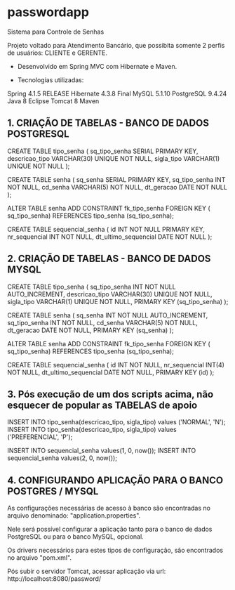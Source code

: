 # passwordapp
Sistema para Controle de Senhas

Projeto voltado para Atendimento Bancário, que possibita somente 2 perfis de usuários: CLIENTE e GERENTE.

- Desenvolvido em Spring MVC com Hibernate e Maven.

- Tecnologias utilizadas:

Spring 4.1.5 RELEASE
Hibernate 4.3.8 Final
MySQL 5.1.10
PostgreSQL 9.4.24
Java 8
Eclipse
Tomcat 8
Maven

## 1. CRIAÇÃO DE TABELAS - BANCO DE DADOS POSTGRESQL

CREATE TABLE tipo_senha (
	sq_tipo_senha SERIAL PRIMARY KEY,
	descricao_tipo VARCHAR(30) UNIQUE NOT NULL,
	sigla_tipo VARCHAR(1) UNIQUE NOT NULL
);

CREATE TABLE senha (
	sq_senha SERIAL PRIMARY KEY,
	sq_tipo_senha INT NOT NULL,
	cd_senha VARCHAR(5) NOT NULL,
	dt_geracao DATE NOT NULL
);

ALTER TABLE senha ADD CONSTRAINT fk_tipo_senha FOREIGN KEY ( sq_tipo_senha) REFERENCES tipo_senha (sq_tipo_senha);

CREATE TABLE sequencial_senha (
	id INT NOT NULL PRIMARY KEY,
	nr_sequencial INT NOT NULL,
	dt_ultimo_sequencial DATE NOT NULL
);

## 2. CRIAÇÃO DE TABELAS - BANCO DE DADOS MYSQL

CREATE TABLE tipo_senha (
	sq_tipo_senha INT NOT NULL AUTO_INCREMENT,
	descricao_tipo VARCHAR(30) UNIQUE NOT NULL,
	sigla_tipo VARCHAR(1) UNIQUE NOT NULL,
	PRIMARY KEY (sq_tipo_senha)
);

CREATE TABLE senha (
	sq_senha INT NOT NULL AUTO_INCREMENT,
	sq_tipo_senha INT NOT NULL,
	cd_senha VARCHAR(5) NOT NULL,
	dt_geracao DATE NOT NULL,
	PRIMARY KEY (sq_senha)
);

ALTER TABLE senha ADD CONSTRAINT fk_tipo_senha FOREIGN KEY ( sq_tipo_senha) REFERENCES tipo_senha (sq_tipo_senha);

CREATE TABLE sequencial_senha (
	id INT NOT NULL,
	nr_sequencial INT(4) NOT NULL,
	dt_ultimo_sequencial DATE NOT NULL,
	PRIMARY KEY (id)
);

## 3. Pós execução de um dos scripts acima, não esquecer de popular as TABELAS de apoio

INSERT INTO tipo_senha(descricao_tipo, sigla_tipo) values ('NORMAL', 'N');
INSERT INTO tipo_senha(descricao_tipo, sigla_tipo) values ('PREFERENCIAL', 'P');

INSERT INTO sequencial_senha values(1, 0, now());
INSERT INTO sequencial_senha values(2, 0, now());

## 4. CONFIGURANDO APLICAÇÃO PARA O BANCO POSTGRES / MYSQL

As configurações necessárias de acesso à banco são encontradas no arquivo denominado: "application.properties".

Nele será possível configurar a aplicação tanto para o banco de dados PostgreSQL ou para o banco MySQL, opcional.

Os drivers necessários para estes tipos de configuração, são encontrados no arquivo "pom.xml".

Pós subir o servidor Tomcat, acessar aplicação via url:
http://localhost:8080/password/
